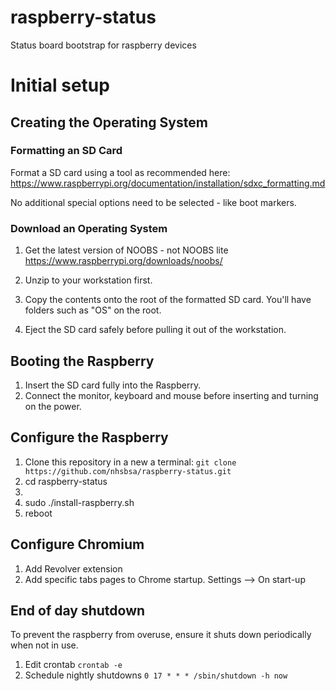 # raspberry-status
Status board bootstrap for raspberry devices

# Initial setup
## Creating the Operating System
### Formatting an SD Card
Format a SD card using a tool as recommended here:
https://www.raspberrypi.org/documentation/installation/sdxc_formatting.md

No additional special options need to be selected - like boot markers.

### Download an Operating System
1. Get the latest version of NOOBS - not NOOBS lite
https://www.raspberrypi.org/downloads/noobs/

2. Unzip to your workstation first.
3. Copy the contents onto the root of the formatted SD card. You'll have folders such as "OS" on the root.
4. Eject the SD card safely before pulling it out of the workstation.

## Booting the Raspberry
1. Insert the SD card fully into the Raspberry.
2. Connect the monitor, keyboard and mouse before inserting and turning on the power.

## Configure the Raspberry
1. Clone this repository in a new a terminal:
```git clone https://github.com/nhsbsa/raspberry-status.git```
2. cd raspberry-status
3. 
3. sudo ./install-raspberry.sh
4. reboot

## Configure Chromium
1. Add Revolver extension
2. Add specific tabs pages to Chrome startup. Settings --> On start-up

## End of day shutdown
To prevent the raspberry from overuse, ensure it shuts down periodically when not in use.
1. Edit crontab
```crontab -e```
2. Schedule nightly shutdowns
```0 17 * * * /sbin/shutdown -h now```
